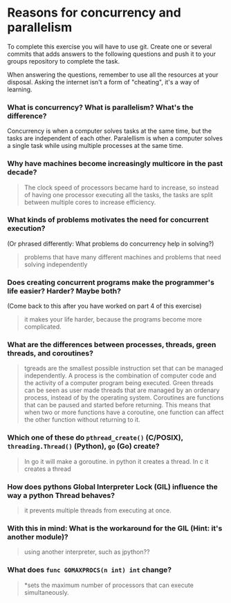 # Reasons for concurrency and parallelism


To complete this exercise you will have to use git. Create one or several commits that adds answers to the following questions and push it to your groups repository to complete the task.

When answering the questions, remember to use all the resources at your disposal. Asking the internet isn't a form of "cheating", it's a way of learning.

 ### What is concurrency? What is parallelism? What's the difference?
 Concurrency is when a computer solves tasks at the same time, but the tasks are independent of each other. Paralellism is when a computer solves a single task while using multiple processes at the same time.
 
 ### Why have machines become increasingly multicore in the past decade?
 >The clock speed of processors became hard to increase, so instead of having one processor executing all the tasks, the tasks are split between multiple cores to increase efficiency.
 
 ### What kinds of problems motivates the need for concurrent execution?
 (Or phrased differently: What problems do concurrency help in solving?)
 > problems that have many different machines and problems that need solving independently
 
 ### Does creating concurrent programs make the programmer's life easier? Harder? Maybe both?
 (Come back to this after you have worked on part 4 of this exercise)
 > it makes your life harder, because the programs become more complicated.
 
 ### What are the differences between processes, threads, green threads, and coroutines?
 > tgreads are the smallest possible instruction set that can be managed independently. A process is the combination of computer code and the activity of a computer program being executed. Green threads can be seen as user made threads that are managed by an ordenary process, instead of by the operating system. Coroutines are functions that can be paused and started before returning. This means that when two or more functions have a coroutine, one function can affect the other function without returning to it.
 
 ### Which one of these do `pthread_create()` (C/POSIX), `threading.Thread()` (Python), `go` (Go) create?
 > In go it will make a goroutine. in python it creates a thread. In c it creates a thread
 
 ### How does pythons Global Interpreter Lock (GIL) influence the way a python Thread behaves?
 > it prevents multiple threads from executing at once.
 
 ### With this in mind: What is the workaround for the GIL (Hint: it's another module)?
 > using another interpreter, such as jpython??
 
 ### What does `func GOMAXPROCS(n int) int` change? 
 > *sets the maximum number of processors that can execute simultaneously. 

